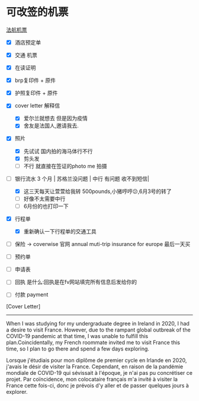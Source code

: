 # 可改签的机票
[法航机票](https://wwws.airfrance.co.uk/)

- [x] 酒店预定单
- [x] 交通 机票
- [x] 在读证明
- [x] brp复印件 + 原件
- [x] 护照复印件 + 原件
- [x] cover letter 解释信
	- [x] 爱尔兰就想去 但是因为疫情
	- [x] 舍友是法国人,邀请我去.
- [x] 照片 
	- [x] 先试试 国内拍的海马体行不行
	- [x] 剪头发
	- [ ] 不行 就直接在签证的photo me 拍摄
- [ ] 银行流水 3 个月 | 苏格兰没问题 | 中行 有问题 收不到短信|
	- [x] 这三天每天让萱萱给我转 500pounds,小猪哼哼😕,6月3号的转了
	- [ ] 好像不太需要中行
	- [ ] 6月份的也打印一下
- [x] 行程单
	- [x] 重新确认一下行程单的交通工具
- [ ] 保险 -> coverwise 官网 annual muti-trip insurance for europe 最后一天买
- [ ] 预约单
- [ ] 申请表
- [ ] 回执 是什么:回执是在fv网站填完所有信息后发给你的
- [ ] 付款 payment










[Cover Letter]
___
When I was studying for my undergraduate degree in Ireland in 2020, I had a desire to visit France. However, due to the rampant global outbreak of the COVID-19 pandemic at that time, I was unable to fulfill this plan.Coincidentally, my French roommate invited me to visit France this time, so I plan to go there and spend a few days exploring.

Lorsque j'étudiais pour mon diplôme de premier cycle en Irlande en 2020, j'avais le désir de visiter la France. Cependant, en raison de la pandémie mondiale de COVID-19 qui sévissait à l'époque, je n'ai pas pu concrétiser ce projet. Par coïncidence, mon colocataire français m'a invité à visiter la France cette fois-ci, donc je prévois d'y aller et de passer quelques jours à explorer.




